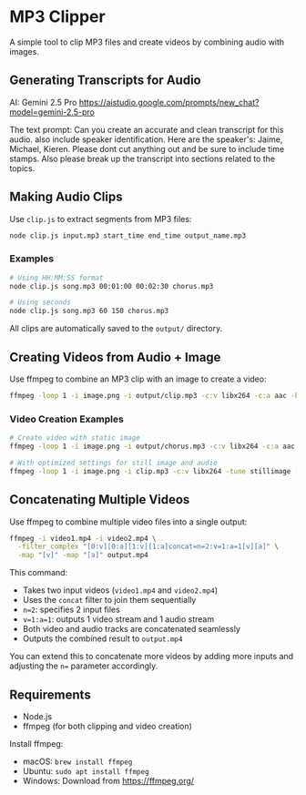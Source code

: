 # MP3 Clipper

A simple tool to clip MP3 files and create videos by combining audio with images.

## Generating Transcripts for Audio

AI: Gemini 2.5 Pro
https://aistudio.google.com/prompts/new_chat?model=gemini-2.5-pro

The text prompt: Can you create an accurate and clean transcript for this audio. also include speaker identification. Here are the speaker's: Jaime, Michael, Kieren. Please dont cut anything out and be sure to include time stamps. Also please break up the transcript into sections related to the topics.

## Making Audio Clips

Use `clip.js` to extract segments from MP3 files:

```bash
node clip.js input.mp3 start_time end_time output_name.mp3
```

### Examples

```bash
# Using HH:MM:SS format
node clip.js song.mp3 00:01:00 00:02:30 chorus.mp3

# Using seconds
node clip.js song.mp3 60 150 chorus.mp3
```

All clips are automatically saved to the `output/` directory.

## Creating Videos from Audio + Image

Use ffmpeg to combine an MP3 clip with an image to create a video:

```bash
ffmpeg -loop 1 -i image.png -i output/clip.mp3 -c:v libx264 -c:a aac -b:a 192k -shortest output/video.mp4
```

### Video Creation Examples

```bash
# Create video with static image
ffmpeg -loop 1 -i image.png -i output/chorus.mp3 -c:v libx264 -c:a aac -b:a 192k -shortest output/chorus_video.mp4

# With optimized settings for still image and audio
ffmpeg -loop 1 -i image.png -i clip.mp3 -c:v libx264 -tune stillimage -c:a aac -b:a 192k -shortest -pix_fmt yuv420p output.mp4
```

## Concatenating Multiple Videos

Use ffmpeg to combine multiple video files into a single output:

```bash
ffmpeg -i video1.mp4 -i video2.mp4 \
  -filter_complex "[0:v][0:a][1:v][1:a]concat=n=2:v=1:a=1[v][a]" \
  -map "[v]" -map "[a]" output.mp4
```

This command:
- Takes two input videos (`video1.mp4` and `video2.mp4`)
- Uses the `concat` filter to join them sequentially
- `n=2`: specifies 2 input files
- `v=1:a=1`: outputs 1 video stream and 1 audio stream
- Both video and audio tracks are concatenated seamlessly
- Outputs the combined result to `output.mp4`

You can extend this to concatenate more videos by adding more inputs and adjusting the `n=` parameter accordingly.

## Requirements

- Node.js
- ffmpeg (for both clipping and video creation)

Install ffmpeg:
- macOS: `brew install ffmpeg`
- Ubuntu: `sudo apt install ffmpeg`
- Windows: Download from https://ffmpeg.org/

